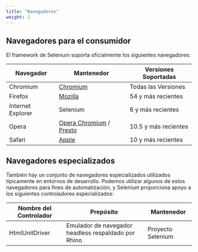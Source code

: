 ```yaml
---
title: "Navegadores"
weight: 1
---
```


## Navegadores para el consumidor

El framework de Selenium soporta oficialmente los siguientes navegadores:

| Navegador | Mantenedor | Versiones Soportadas |
| -------- | ---------- | ------------------ |
| Chromium | [Chromium](//sites.google.com/a/chromium.org/chromedriver/) | Todas las Versiones |
| Firefox | [Mozilla](//github.com/mozilla/geckodriver/) | 54 y más recientes |
| Internet Explorer | Selenium | 6 y más recientes |
| Opera | [Opera Chromium](//github.com/operasoftware/operachromiumdriver/) / [Presto](//github.com/operasoftware/operaprestodriver) | 10.5 y más recientes |
| Safari | [Apple](//webkit.org/blog/6900/webdriver-support-in-safari-10/) | 10 y más recientes |

## Navegadores especializados

También hay un conjunto de navegadores especializados
utilizados típicamente en entornos de desarrollo.
Podemos utilizar algunos de estos navegadores para fines de automatización,
y Selenium proporciona apoyo a los siguientes controladores especializados:

| Nombre del Controlador | Prepósito | Mantenedor |
| -------- | ---------- | ------------------ |
| HtmlUnitDriver | Emulador de navegador headless respaldado por Rhino | Proyecto Selenium |

